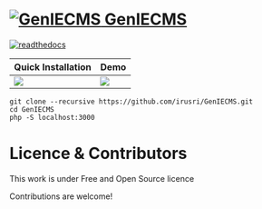 [![GenIECMS](https://github.com/irusri/GenIECMS/blob/master/docs/images/logo_32.png?raw=true "Download") GenIECMS](http://geniecms.org)
=======
[![readthedocs](https://readthedocs.org/projects/geniecms/badge/?version=latest "readthedocs")](http://geniecms.readthedocs.io/en/latest/installation_updates.html)


| **Quick Installation** | **Demo** | 
|----------|----------|
|    <a href="https://raw.githubusercontent.com/irusri/GenIECMS/master/docs/images/Quick_installation.gif" target="_blank"><img src="https://github.com/irusri/GenIECMS/blob/master/docs/images/Quick_installation.gif"></a>      |  <a href="https://geniecms.org/demo" target="_blank"><img src="https://github.com/irusri/GenIECMS/blob/master/docs/images/genie_demo.png?raw=true"></a>        |  

```
git clone --recursive https://github.com/irusri/GenIECMS.git
cd GenIECMS
php -S localhost:3000
```

<!--
[![asciicast](https://asciinema.org/a/6kwlxee1o1qt15r3gunx7lt08.png)](https://asciinema.org/a/6kwlxee1o1qt15r3gunx7lt08)

**Make your wish**


 [![Beerpay](https://beerpay.io/irusri/GenIECMS/make-wish.svg?style=flat)](https://beerpay.io/irusri/GenIECMS)
-->

Licence & Contributors
======================

This work is under Free and Open Source licence

Contributions are welcome!
